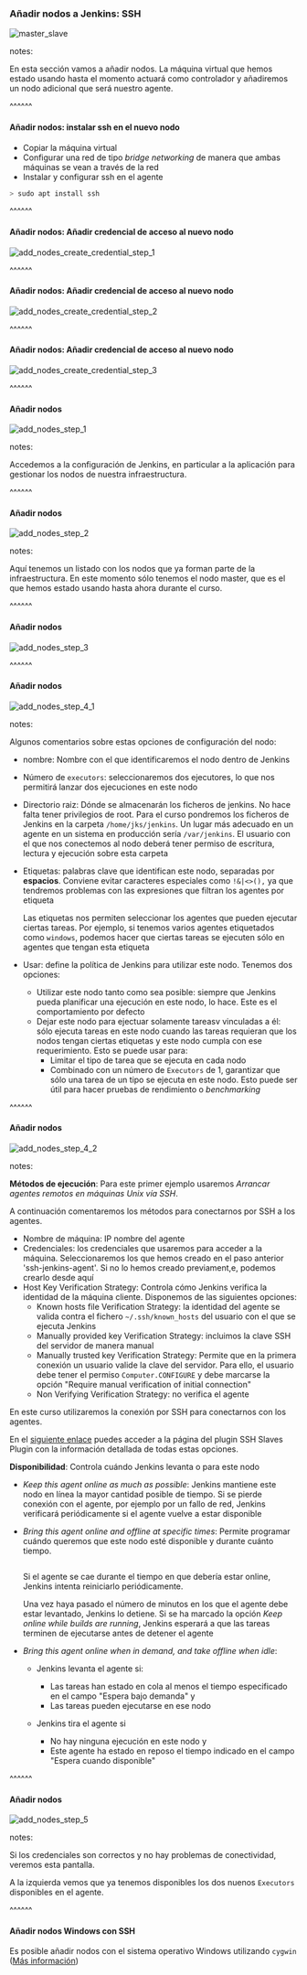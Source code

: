 ### Añadir nodos a Jenkins: SSH

<img src="/slides/images/es/0070/master_slaves/master_slaves.001.png" alt="master_slave" class="r-stretch">

notes:

En esta sección vamos a añadir nodos. La máquina virtual que hemos estado usando hasta el momento
actuará como controlador y añadiremos un nodo adicional que será nuestro agente.

^^^^^^

#### Añadir nodos: instalar ssh en el nuevo nodo

* Copiar la máquina virtual
* Configurar una red de tipo _bridge networking_ de manera que ambas máquinas se vean a través de la red
* Instalar y configurar ssh en el agente

```bash 
> sudo apt install ssh
```

^^^^^^
#### Añadir nodos: Añadir credencial de acceso al nuevo nodo

<img src="/slides/images/es/0070/add_nodes_create_credential_step_1.png" alt="add_nodes_create_credential_step_1" class="r-stretch">


^^^^^^
#### Añadir nodos: Añadir credencial de acceso al nuevo nodo

<img src="/slides/images/es/0070/add_nodes_create_credential_step_2.png" alt="add_nodes_create_credential_step_2" class="r-stretch">

^^^^^^
#### Añadir nodos: Añadir credencial de acceso al nuevo nodo

<img src="/slides/images/es/0070/add_nodes_create_credential_step_3.png" alt="add_nodes_create_credential_step_3" class="r-stretch">


^^^^^^

#### Añadir nodos

<img src="/slides/images/es/0070/add_nodes_step_1.png" alt="add_nodes_step_1" class="r-stretch">

notes:

Accedemos a la configuración de Jenkins, en particular a la aplicación para gestionar los nodos de
nuestra infraestructura.

^^^^^^

#### Añadir nodos

<img src="/slides/images/es/0070/add_nodes_step_2.png" alt="add_nodes_step_2" class="r-stretch">

notes:

Aquí tenemos un listado con los nodos que ya forman parte de la infraestructura. En este momento
sólo tenemos el nodo master, que es el que hemos estado usando hasta ahora durante el curso.

^^^^^^

#### Añadir nodos

<img src="/slides/images/es/0070/add_nodes_step_3.png" alt="add_nodes_step_3" class="r-stretch">


^^^^^^

#### Añadir nodos

<img src="/slides/images/es/0070/add_nodes_step_4_1.png" alt="add_nodes_step_4_1" class="r-stretch">

notes:

Algunos comentarios sobre estas opciones de configuración del nodo:

* nombre: Nombre con el que identificaremos el nodo dentro de Jenkins
* Número de `executors`: seleccionaremos dos ejecutores, lo que nos permitirá lanzar dos ejecuciones en
  este nodo
* Directorio raiz: Dónde se almacenarán los ficheros de jenkins. No hace falta tener privilegios de root. 
  Para el curso pondremos los ficheros de Jenkins en la carpeta `/home/jks/jenkins`. Un lugar más adecuado
  en un agente en un sistema en producción sería `/var/jenkins`. El usuario con el que nos conectemos al
  nodo deberá tener permiso de escritura, lectura y ejecución sobre esta carpeta
* Etiquetas: palabras clave que identifican este nodo, separadas por **espacios**. Conviene evitar caracteres 
  especiales como `!&|<>(),` ya que tendremos problemas con las expresiones que filtran los agentes por etiqueta
  
  Las etiquetas nos permiten seleccionar los agentes que pueden ejecutar ciertas tareas. Por ejemplo, si tenemos
  varios agentes etiquetados como `windows`, podemos hacer que ciertas tareas se ejecuten sólo en agentes
  que tengan esta etiqueta
* Usar: define la política de Jenkins para utilizar este nodo. Tenemos dos opciones:
  * Utilizar este nodo tanto como sea posible: siempre que Jenkins pueda planificar una ejecución en este nodo,
    lo hace. Este es el comportamiento por defecto
  * Dejar este nodo para ejectuar solamente tareasv vinculadas a él: sólo ejecuta tareas en este nodo cuando
    las tareas requieran que los nodos tengan ciertas etiquetas y este nodo cumpla con ese requerimiento. Esto
    se puede usar para:
    * Limitar el tipo de tarea que se ejecuta en cada nodo
    * Combinado con un número de `Executors` de 1, garantizar que sólo una tarea de un tipo se ejecuta en este nodo.
      Esto puede ser útil para hacer pruebas de rendimiento o _benchmarking_
 
 
^^^^^^
 
#### Añadir nodos
 
<img src="/slides/images/es/0070/add_nodes_step_4_2.png" alt="add_nodes_step_4_2" class="r-stretch">

notes:

**Métodos de ejecución**: Para este primer ejemplo usaremos _Arrancar agentes remotos en máquinas Unix vía SSH_.

A continuación comentaremos los métodos para conectarnos por SSH a los agentes.
* Nombre de máquina: IP nombre del agente
* Credenciales: los credenciales que usaremos para acceder a la máquina. Seleccionaremos los que hemos creado
  en el paso anterior 'ssh-jenkins-agent'. Si no lo hemos creado previament,e, podemos crearlo desde aquí 
* Host Key Verification Strategy: Controla cómo Jenkins verifica la identidad de la máquina cliente. Disponemos
  de las siguientes opciones:
  * Known hosts file Verification Strategy: la identidad del agente se valida contra el fichero `~/.ssh/known_hosts`
    del usuario con el que se ejecuta Jenkins
  * Manually provided key Verification Strategy: incluimos la clave SSH del servidor de manera manual
  * Manually trusted key Verification Strategy: Permite que en la primera conexión un usuario valide la
    clave del servidor. Para ello, el usuario debe tener el permiso `Computer.CONFIGURE` y debe marcarse 
    la opción "Require manual verification of initial connection"
  * Non Verifying Verification Strategy: no verifica el agente 

En este curso utilizaremos la conexión por SSH para conectarnos con los agentes.

En el [siguiente enlace](https://github.com/jenkinsci/ssh-slaves-plugin/blob/master/doc/CONFIGURE.md)
puedes acceder a la página del plugin SSH Slaves Plugin con la información detallada de todas estas opciones. 

**Disponibilidad**: Controla cuándo Jenkins levanta o para este nodo

* _Keep this agent online as much as possible_: Jenkins mantiene este nodo en línea la mayor cantidad posible de tiempo. 
  Si se pierde conexión con el agente, por ejemplo por un fallo de red, Jenkins verificará periódicamente si
  el agente vuelve a estar disponible 
* _Bring this agent online and offline at specific times_: Permite programar cuándo queremos que este nodo
  esté disponible y durante cuánto tiempo.
  
  <img src="/slides/images/es/0070/add_nodes_availability_scheduled.png" alt="" class="r-stretch">  
  
  Si el agente se cae durante el tiempo en que debería estar online, Jenkins intenta reiniciarlo periódicamente.

  Una vez haya pasado el número de minutos en los que el agente debe estar levantado, Jenkins lo detiene.
  Si se ha marcado la opción _Keep online while builds are running_, Jenkins esperará a que las tareas
  terminen de ejecutarse antes de detener el agente
* _Bring this agent online when in demand, and take offline when idle_: 
    * Jenkins levanta el agente si:
      * Las tareas han estado en cola al menos el tiempo especificado en el campo "Espera bajo demanda" y
      * Las tareas pueden ejecutarse en ese nodo

    * Jenkins tira el agente si
      * No hay ninguna ejecución en este nodo y
      * Este agente ha estado en reposo el tiempo indicado en el campo "Espera cuando disponible"

  <img src="/slides/images/es/0070/add_nodes_availability_in_demand.png" alt="" class="r-stretch">

^^^^^^
 
#### Añadir nodos
 
<img src="/slides/images/es/0070/add_nodes_step_5.png" alt="add_nodes_step_5" class="r-stretch">

notes:

Si los credenciales son correctos y no hay problemas de conectividad, veremos esta pantalla.

A la izquierda vemos que ya tenemos disponibles los dos nuenos `Executors` disponibles en el agente.

^^^^^^

#### Añadir nodos Windows con SSH

Es posible añadir nodos con el sistema operativo Windows utilizando `cygwin` ([Más información](https://wiki.jenkins.io/display/JENKINS/SSH+slaves+and+Cygwin))